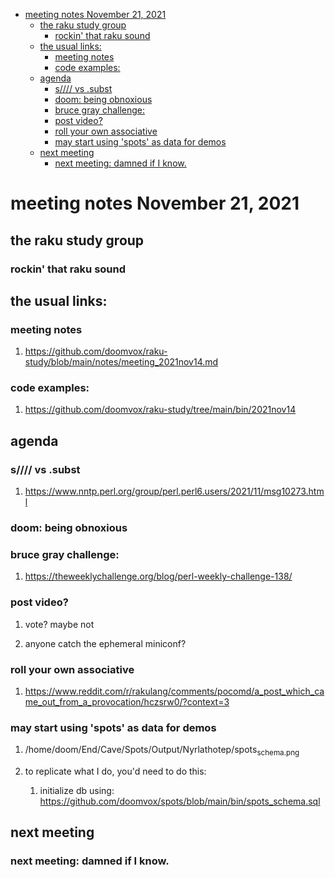 - [meeting notes November 21, 2021](#org576978a)
  - [the raku study group](#orgb65f692)
    - [rockin' that raku sound](#orgffedec7)
  - [the usual links:](#org8564692)
    - [meeting notes](#org1645edc)
    - [code examples:](#org85a0090)
  - [agenda](#org688ff85)
    - [s//// vs .subst](#orge123153)
    - [doom: being obnoxious](#orgf7d0713)
    - [bruce gray challenge:](#org513530a)
    - [post video?](#org14a5bb9)
    - [roll your own associative](#org5a083e9)
    - [may start using 'spots' as data for demos](#org835324c)
  - [next meeting](#org7fd5b62)
    - [next meeting: damned if I know.](#org1cab237)


<a id="org576978a"></a>

# meeting notes November 21, 2021


<a id="orgb65f692"></a>

## the raku study group


<a id="orgffedec7"></a>

### rockin' that raku sound


<a id="org8564692"></a>

## the usual links:


<a id="org1645edc"></a>

### meeting notes

1.  <https://github.com/doomvox/raku-study/blob/main/notes/meeting_2021nov14.md>


<a id="org85a0090"></a>

### code examples:

1.  <https://github.com/doomvox/raku-study/tree/main/bin/2021nov14>


<a id="org688ff85"></a>

## agenda


<a id="orge123153"></a>

### s//// vs .subst

1.  <https://www.nntp.perl.org/group/perl.perl6.users/2021/11/msg10273.html>


<a id="orgf7d0713"></a>

### doom: being obnoxious


<a id="org513530a"></a>

### bruce gray challenge:

1.  <https://theweeklychallenge.org/blog/perl-weekly-challenge-138/>


<a id="org14a5bb9"></a>

### post video?

1.  vote?  maybe not

2.  anyone catch the ephemeral miniconf?


<a id="org5a083e9"></a>

### roll your own associative

1.  <https://www.reddit.com/r/rakulang/comments/pocomd/a_post_which_came_out_from_a_provocation/hczsrw0/?context=3>


<a id="org835324c"></a>

### may start using 'spots' as data for demos

1.  /home/doom/End/Cave/Spots/Output/Nyrlathotep/spots<sub>schema.png</sub>

2.  to replicate what I do, you'd need to do this:

    1.  initialize db using: <https://github.com/doomvox/spots/blob/main/bin/spots_schema.sql>


<a id="org7fd5b62"></a>

## next meeting


<a id="org1cab237"></a>

### next meeting: damned if I know.

